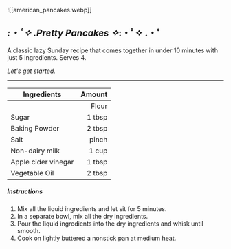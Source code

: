 
![[american_pancakes.webp]]

## *:・ﾟ✧ .Pretty Pancakes ✧*:・ﾟ✧ .・゜
A classic lazy Sunday recipe that comes together in under 10 minutes with just 5 ingredients. Serves 4. 

*Let's get started.*

***


| Ingredients              |             Amount        |
|--------------------------| -------------------------:|
	|Flour                 | 1 cup|
|Sugar | 1 tbsp|
|Baking Powder| 2 tbsp|
|Salt | pinch|
|Non-dairy milk| 1 cup|
|Apple cider vinegar | 1 tbsp|
|Vegetable Oil|2 tbsp|

##### Instructions 
1. Mix all the liquid ingredients and let sit for 5 minutes.
2. In a separate bowl, mix all the dry ingredients.
3. Pour the liquid ingredients into the dry ingredients and whisk until smooth. 
4. Cook on lightly buttered a nonstick pan at medium heat.